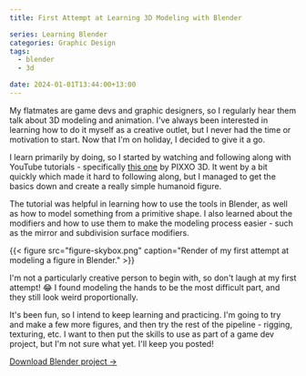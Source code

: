 ```yaml
---
title: First Attempt at Learning 3D Modeling with Blender

series: Learning Blender
categories: Graphic Design
tags:
  - blender
  - 3d

date: 2024-01-01T13:44:00+13:00
---
```


My flatmates are game devs and graphic designers, so I regularly hear them talk about 3D modeling and animation. I've always been interested in learning how to do it myself as a creative outlet, but I never had the time or motivation to start. Now that I'm on holiday, I decided to give it a go.

I learn primarily by doing, so I started by watching and following along with YouTube tutorials - specifically [this one](https://www.youtube.com/watch?v=9xAumJRKV6A) by PIXXO 3D. It went by a bit quickly which made it hard to following along, but I managed to get the basics down and create a really simple humanoid figure.

The tutorial was helpful in learning how to use the tools in Blender, as well as how to model something from a primitive shape. I also learned about the modifiers and how to use them to make the modeling process easier - such as the mirror and subdivision surface modifiers.

{{< figure src="figure-skybox.png" caption="Render of my first attempt at modeling a figure in Blender." >}}

I'm not a particularly creative person to begin with, so don't laugh at my first attempt! 😂 I found modeling the hands to be the most difficult part, and they still look weird proportionally.

It's been fun, so I intend to keep learning and practicing. I'm going to try and make a few more figures, and then try the rest of the pipeline - rigging, texturing, etc. I want to then put the skills to use as part of a game dev project, but I'm not sure what yet. I'll keep you posted!

[Download Blender project &rarr;](figure.blend)
